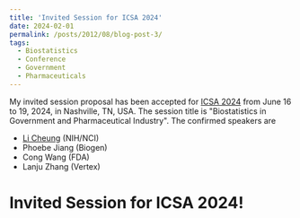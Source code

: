 ```yaml
---
title: 'Invited Session for ICSA 2024'
date: 2024-02-01
permalink: /posts/2012/08/blog-post-3/
tags:
  - Biostatistics
  - Conference
  - Government
  - Pharmaceuticals
---
```


My invited session proposal has been accepted for [ICSA 2024](https://symposium2024.icsa.org/) from June 16 to 19, 2024, in Nashville, TN, USA. 
The session title is "Biostatistics in Government and Pharmaceutical Industry". The confirmed speakers are
- [Li Cheung](https://dceg.cancer.gov/about/staff-directory/cheung-li) (NIH/NCI)
- Phoebe Jiang (Biogen)
- Cong Wang (FDA)
- Lanju Zhang (Vertex)


Invited Session for ICSA 2024!
=====
